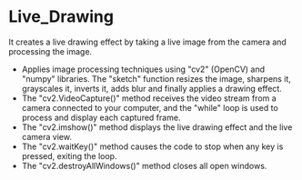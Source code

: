 # Live_Drawing
It creates a live drawing effect by taking a live image from the camera and processing the image.
* Applies image processing techniques using "cv2" (OpenCV) and "numpy" libraries. The "sketch" function resizes the image, sharpens it, grayscales it, inverts it, adds blur and finally applies a drawing effect. 
* The "cv2.VideoCapture()" method receives the video stream from a camera connected to your computer, and the "while" loop is used to process and display each captured frame. 
* The "cv2.imshow()" method displays the live drawing effect and the live camera view. 
* The "cv2.waitKey()" method causes the code to stop when any key is pressed, exiting the loop. 
* The "cv2.destroyAllWindows()" method closes all open windows.
